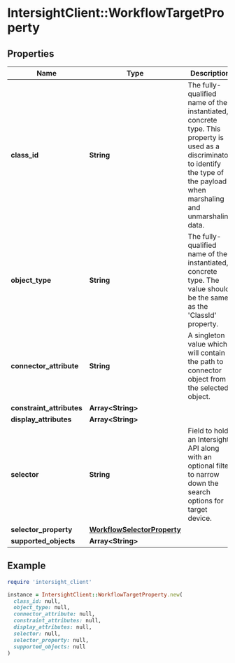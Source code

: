 # IntersightClient::WorkflowTargetProperty

## Properties

| Name | Type | Description | Notes |
| ---- | ---- | ----------- | ----- |
| **class_id** | **String** | The fully-qualified name of the instantiated, concrete type. This property is used as a discriminator to identify the type of the payload when marshaling and unmarshaling data. | [default to &#39;workflow.TargetProperty&#39;] |
| **object_type** | **String** | The fully-qualified name of the instantiated, concrete type. The value should be the same as the &#39;ClassId&#39; property. | [default to &#39;workflow.TargetProperty&#39;] |
| **connector_attribute** | **String** | A singleton value which will contain the path to connector object from the selected object. | [optional] |
| **constraint_attributes** | **Array&lt;String&gt;** |  | [optional] |
| **display_attributes** | **Array&lt;String&gt;** |  | [optional] |
| **selector** | **String** | Field to hold an Intersight API along with an optional filter to narrow down the search options for target device. | [optional] |
| **selector_property** | [**WorkflowSelectorProperty**](WorkflowSelectorProperty.md) |  | [optional] |
| **supported_objects** | **Array&lt;String&gt;** |  | [optional] |

## Example

```ruby
require 'intersight_client'

instance = IntersightClient::WorkflowTargetProperty.new(
  class_id: null,
  object_type: null,
  connector_attribute: null,
  constraint_attributes: null,
  display_attributes: null,
  selector: null,
  selector_property: null,
  supported_objects: null
)
```

